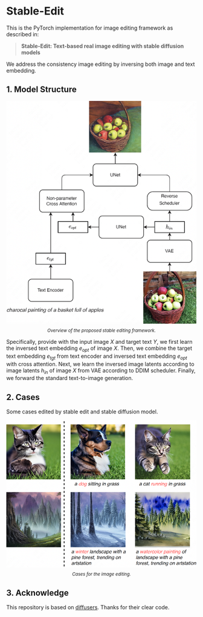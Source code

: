 # Stable-Edit 

This is the PyTorch implementation for image editing framework as described in: 

> **Stable-Edit: Text-based real image editing with stable diffusion models**

We address the consistency image editing by inversing both image and text embedding. 


## 1. Model Structure 

<p align="center">
     <img src="figures/framework.png" alt="Stable edit framework" width = "600">
     <br/>
     <sub><em>
     Overview of the proposed stable editing framework.
    </em></sub>
</p>

Specifically, provide with the input image $X$ and target text $Y$, we first learn the inversed text embedding $e_{opt}$ of image $X$. Then, we combine the target text embedding $e_{tgt}$ from text encoder and inversed text embedding $e_{opt}$ with cross attention. Next, we learn the inversed image latents according to image latents $h_{in}$ of image $X$ from VAE according to DDIM scheduler. Finally, we forward the standard text-to-image generation.  


## 2. Cases

Some cases edited by stable edit and stable diffusion model. 

<p align="center">
     <img src="figures/case.png" alt="Edited cases" width = "600">
     <br/>
     <sub><em>
     Cases for the image editing.
    </em></sub>
</p>


## 3. Acknowledge

This repository is based on [diffusers](https://github.com/huggingface/diffusers). Thanks for their clear code. 


